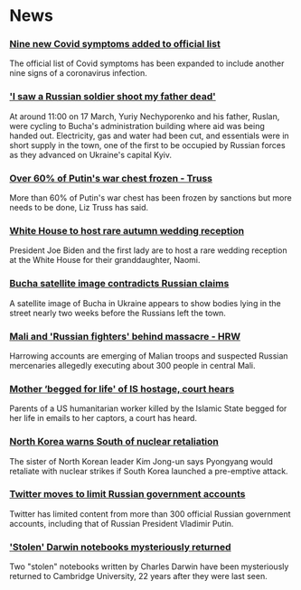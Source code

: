 # News
### [Nine new Covid symptoms added to official list](https://www.bbc.com/news/health-60982070)
The official list of Covid symptoms has been expanded to include another nine signs of a coronavirus infection.
### ['I saw a Russian soldier shoot my father dead'](https://www.bbc.com/news/world-europe-60989121)
At around 11:00 on 17 March, Yuriy Nechyporenko and his father, Ruslan, were cycling to Bucha's administration building where aid was being handed out. Electricity, gas and water had been cut, and essentials were in short supply in the town, one of the first to be occupied by Russian forces as they advanced on Ukraine's capital Kyiv.  
### [Over 60% of Putin's war chest frozen - Truss](https://www.bbc.com/news/uk-60997622)
More than 60% of Putin's war chest has been frozen by sanctions but more needs to be done, Liz Truss has said.
### [White House to host rare autumn wedding reception](https://www.bbc.com/news/world-us-canada-60999246)
President Joe Biden and the first lady are to host a rare wedding reception at the White House for their granddaughter, Naomi. 
### [Bucha satellite image contradicts Russian claims](https://www.bbc.com/news/60981238)
A satellite image of Bucha in Ukraine appears to show bodies lying in the street nearly two weeks before the Russians left the town.
### [Mali and 'Russian fighters' behind massacre - HRW](https://www.bbc.com/news/world-africa-60997602)
Harrowing accounts are emerging of Malian troops and suspected Russian mercenaries allegedly executing about 300 people in central Mali.
### [Mother ‘begged for life' of IS hostage, court hears](https://www.bbc.com/news/world-us-canada-61003674)
Parents of a US humanitarian worker killed by the Islamic State begged for her life in emails to her captors, a court has heard.
### [North Korea warns South of nuclear retaliation](https://www.bbc.com/news/world-asia-60992313)
The sister of North Korean leader Kim Jong-un says Pyongyang would retaliate with nuclear strikes if South Korea launched a pre-emptive attack.
### [Twitter moves to limit Russian government accounts](https://www.bbc.com/news/technology-60992373)
Twitter has limited content from more than 300 official Russian government accounts, including that of Russian President Vladimir Putin.
### ['Stolen' Darwin notebooks mysteriously returned](https://www.bbc.com/news/entertainment-arts-60980288)
Two "stolen" notebooks written by Charles Darwin have been mysteriously returned to Cambridge University, 22 years after they were last seen.
